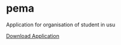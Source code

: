 # pema

Application for organisation of student in usu

<a  href="https://drive.google.com/file/d/19t9vZhSZ79lMdhY0Dnk3_hrYIxqSpvUz/view">Download Application</a></h2>
